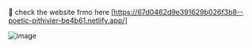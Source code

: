 🔗 check the website frmo here [https://67d0462d9e391629b026f3b8--poetic-pithivier-be4b61.netlify.app/]

![image](https://github.com/user-attachments/assets/cb05aa65-dedb-493e-9742-a30bbd84d44a)
